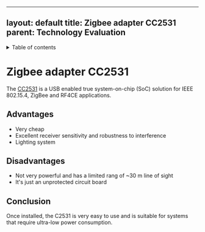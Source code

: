  ---
layout: default
title: Zigbee adapter CC2531
parent: Technology Evaluation
---

<details close markdown="block">
  <summary>
    Table of contents
  </summary>
  {: .text-delta }
1. TOC
{:toc}
</details>

# Zigbee adapter CC2531
The [CC2531](/pages/knowledge/zigbee/cc2531) is a USB enabled true system-on-chip (SoC) solution for IEEE 802.15.4, ZigBee and RF4CE applications.

## Advantages
- Very cheap 
- Excellent receiver sensitivity and robustness to interference
- Lighting system

## Disadvantages
- Not very powerful and has a limited rang of ~30 m line of sight
- It's just an unprotected circuit board

## Conclusion
Once installed, the C2531 is very easy to use and is suitable for systems that require ultra-low power consumption.